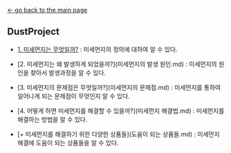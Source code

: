 [← go back to the main page](https://juhye96.github.io/)

## DustProject
- [1. 미세먼지는 무엇일까?](미세먼지란.md)
: 미세먼지의 정의에 대하여 알 수 있다.

- [2. 미세먼지는 왜 발생하게 되었을까?](미세먼지의 발생 원인.md)
: 미세먼지의 원인을 찾아서 발생과정을 알 수 있다.

- [3. 미세먼지의 문제점은 무엇일까?](미세먼지의 문제점.md)
: 미세먼지를 통하여 일어나게 되는 문제점이 무엇인지 알 수 있다.

- [4. 어떻게 하면 미세먼지를 해결할 수 있을까?](미세먼지 해결법.md)
: 미세먼지를 해결하는 방법을 알 수 있다.

- [+ 미세먼지를 해결하기 위한 다양한 상품들](도움이 되는 상품들.md)
: 미세먼지 해결에 도움이 되는 상품들을 알 수 있다.
	
